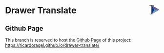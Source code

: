 # Drawer Translate <img src="media/icon_app.png" height="30" align="right" />

## Github Page

This branch is reserved to host the [Github Page](https://pages.github.com/) of this project: https://ricardoragel.github.io/drawer-translate/

